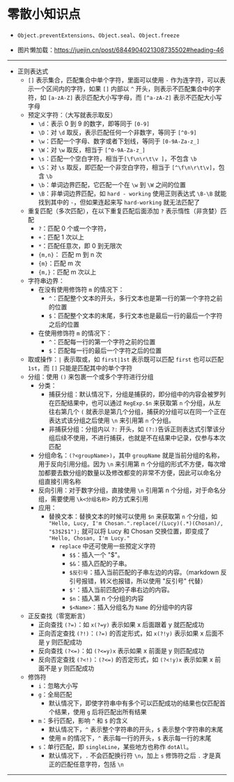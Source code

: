 # 零散小知识点

- `Object.preventExtensions`、`Object.seal`、`Object.freeze`

- 图片懒加载：https://juejin.cn/post/6844904021308735502#heading-46

---

- 正则表达式
  - `[]` 表示集合，匹配集合中单个字符，里面可以使用 `-` 作为连字符，可以表示一个区间内的字符，如果 `[]` 内部以 `^` 开头，则表示不匹配集合中的字符，如 `[a-zA-Z]` 表示匹配大小写字母，而 `[^a-zA-Z]` 表示不匹配大小写字母
  - 预定义字符：（大写就表示取反）
    - `\d`：表示 0 到 9 的数字，即等同于 `[0-9]`
    - `\D`：对 `\d` 取反，表示匹配任何一个非数字，等同于 `[^0-9]`
    - `\w`：匹配一个字母、数字或者下划线，等同于 `[0-9A-Za-z_]`
    - `\W`：对 `\w` 取反，相当于 `[^0-9A-Za-z_]`
    - `\s`：匹配一个空白字符，相当于`[\f\n\r\t\v ]`，不包含 `\b`
    - `\S`：对 `\s` 取反，即匹配一个非空白字符，相当于 `[^\f\n\r\t\v]`，包含 `\b`
    - `\b`：单词边界匹配，它匹配一个在 `\w` 到 `\W` 之间的位置
    - `\B`：非单词边界匹配，如 `hard - working` 使用正则表达式 `\B-\B` 就能找到其中的 `-`，但如果连起来写 `hard-working` 就无法匹配了
  - 重复匹配（多次匹配），在以下重复匹配后面添加 `?` 表示惰性（非贪婪）匹配
    - `?`：匹配 0 个或一个字符，
    - `+`：匹配 1 次以上
    - `*`：匹配任意次，即 0 到无限次
    - `{m,n}`： 匹配 m 到 n 次
    - `{m}`：匹配 m 次
    - `{m,}`：匹配 m 次以上
  - 字符串边界：
    - 在没有使用修饰符 `m` 的情况下：
      - `^`：匹配整个文本的开头，多行文本也是第一行的第一个字符之前的位置
      - `$`：匹配整个文本的末尾，多行文本也是最后一行的最后一个字符之后的位置
    - 在使用修饰符 `m` 的情况下：
      - `^`：匹配每一行的第一个字符之前的位置
      - `$`：匹配每一行的最后一个字符之后的位置
  - 取或操作：`|` 表示取或，如 `first|1st` 表示既可以匹配 `first` 也可以匹配 `1st`，而 `[]` 只能是匹配其中的单个字符
  - 分组：使用 `()` 来包裹一个或多个字符进行分组
    - 分类：
      - 捕获分组：默认情况下，分组是捕获的，即分组中的内容会被罗列在匹配结果中，也可以通过 `RegExp.$n` 来获取第 `n` 个分组，从左往右第几个 `(` 就表示是第几个分组，捕获的分组可以在同一个正在表达式该分组之后使用 `\n` 来引用第 `n` 个分组。
      - 非捕获分组：分组内以 `?:` 开头，如 `(?:)`告诉正则表达式引擎该分组后续不使用，不进行捕获，也就是不在结果中记录，仅参与本次匹配
    - 分组命名：`(?<groupName>)`，其中 `groupName` 就是当前分组的名称，用于反向引用分组。因为 `\n` 来引用第 n 个分组的形式不方便，每次增加都要去数分组的数量以及修改都变的非常不方便，因此可以命名分组直接引用名称
    - 反向引用：对于数字分组，直接使用 `\n` 引用第 n 个分组，对于命名分组，需要使用 `\k<分组名称>` 的方式来引用
    - 应用：
      - 替换文本：替换文本的时候可以使用 `$n` 来获取第 `n` 个分组，如 `"Hello, Lucy, I'm Chosan.".replace(/(Lucy)(.*)(Chosan)/, "$3$2$1");` 就可以将 Lucy 和 Chosan 交换位置，即变成了 `"Hello, Chosan, I'm Lucy."`
        - `replace` 中还可使用一些预定义字符
          - `$$`：插入一个 "$"。
          - `$&`：插入匹配的子串。
          - `$反引号`：插入当前匹配的子串左边的内容。（markdown 反引号报错，转义也报错，所以使用 "反引号" 代替）
          - `$'`：插入当前匹配的子串右边的内容。
          - `$n`：插入第 n 个分组的内容
          - `$<Name>`：插入分组名为 `Name` 的分组中的内容
  - 正反查找（零宽断言）
    - 正向查找 `(?=)`：如 `x(?=y)` 表示如果 x 后面跟着 y 就匹配成功
    - 正向否定查找 `(?!)`：`(?=)` 的否定形式，如 `x(?!y)` 表示如果 x 后面不是 y 则匹配成功
    - 反向查找 `(?<=)`：如 `(?<=y)x` 表示如果 x 前面是 y 则匹配成功
    - 反向否定查找 `(?<!)`：`(?<=)` 的否定形式，如 `(?<!y)x` 表示如果 x 前面不是 y 则匹配成功
  - 修饰符
    - `i`：忽略大小写
    - `g`：全局匹配
      - 默认情况下，即使字符串中有多个可以匹配成功的结果也仅匹配首个结果，使用 `g` 后将匹配出所有结果
    - `m`：多行匹配，影响 `^` 和 `$` 的含义
      - 默认情况下，`^` 表示整个字符串的开头，`$` 表示整个字符串的末尾
      - 使用 `m` 的情况下，`^` 表示每一行的开头，`$` 表示每一行的末尾
    - `s`：单行匹配，即 `singleLine`，某些地方也称作 `dotAll`。
      - 默认情况下，`.` 不会匹配换行符 `\n`，加上 `s` 修饰符之后 `.` 才是真正的匹配任意字符，包括 `\n`

---
